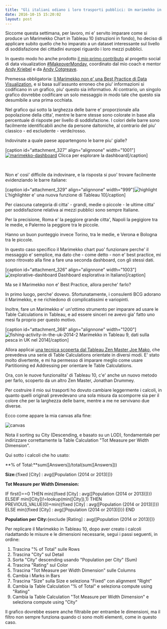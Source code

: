 ```yaml
---
title: "Gli italiani odiano i loro trasporti pubblici: Un marimekko in Tableau 10"
date: 2016-10-15 15:20:02
layout: post
---
```


Siccome questa settimana, per lavoro, mi e' servito imparare come si produce un Marimekko Chart in Tableau 10 (istruzioni in fondo), ho deciso di applicare subito quello che ho imparato a un dataset interessante sul livello di soddisfazione dei cittadini europei riguardo i loro mezzi pubblici.

In questo modo ho anche prodotto [il mio primo contributo](https://twitter.com/VizWizBI/status/786625190876807168) al progetto social di data visualization [#MakeoverMonday](http://www.makeovermonday.co.uk/), coordinato dal mio coach e mentor [Andy Kriebel](https://twitter.com/VizWizBI?lang=en-gb) e da [Andy Cotgreave](https://twitter.com/acotgreave?lang=en-gb).

Premessa obbligatoria: [Il Marimekko non e' una Best Practice di Data Visualization](https://www.perceptualedge.com/example13.php), e si basa sull'assunto erroneo che piu' informazioni si codificano in un grafico, piu' questo sia informativo. Al contrario, un singolo grafico dovrebbe codificare un solo messaggio in modo tale che questo sia desumibile a una prima occhiata.

Nel grafico qui sotto la larghezza delle barre e' proporzionale alla popolazione della citta', mentre le barre stesse sono colorate in base alla percentuale di risposte per livello di soddisfazione. I colori delle barre sono facilmente identificabili anche da persone daltoniche, al contrario del piu' classico - ed escludente - verde/rosso.

Indovinate a quale paese appartengono le barre piu' gialle?

[caption id="attachment\_327" align="alignnone" width="1001"][![marimekko-dashboard](/assets/uploads/marimekko-dashboard2.png)](https://public.tableau.com/views/MakeoverMondayGoodJobItaly_0/MMMarimekko?:embed=y&:display_count=yes) Clicca per esplorare la dashboard[/caption]

 

Non e' cosi' difficile da indovinare, e la risposta si puo' trovare facilmente evidenziando le barre italiane:

[caption id="attachment\_329" align="alignnone" width="999"]![highlight](/assets/uploads/highlight1.png) L'highlighter e' una nuova funzione di Tableau 10[/caption]

Per ciascuna categoria di citta' - grandi, medie o piccole - le ultime citta' per soddisfazione relativa ai mezzi pubblici sono sempre Italiane.

Per la precisione, Roma e' la peggiore grande citta', Napoli la pegigiore tra le medie, e Palermo la peggiore tra le piccole.

Hanno un buon punteggio invece Torino, tra le medie, e Verona e Bologna tra le piccole.

In questo caso specifico il Marimekko chart puo' funzionare perche' il messaggio e' semplice, ma dato che - come detto - non e' best practice, mi sono ritrovato alla fine a fare una seconda dashboard, con gli stessi dati.

[caption id="attachment\_326" align="alignnone" width="1003"]![explorative-dashboard](/assets/uploads/explorative-dashboard1.png) Dashboard esplorativa in Italiano[/caption]

Ma se il Marimekko non e' Best Practice, allora perche' farlo?

In primo luogo, perche' dovevo. Sfortunatamente, i consulenti BCG adorano il Marimekko, e ne richiedono di complicatissimi e variopinti.

Inoltre, fare un Marimekko e' un'ottimo strumento per imparare ad usare le Table Calculations in Tableau, e ad essere sinceri ne avevo gia' fatto uno mesi fa proprio per questo motivo.

[caption id="attachment\_368" align="alignnone" width="1200"]![fishing-activity-in-the-uk-2014-2](/assets/uploads/fishing-activity-in-the-uk-2014-2.png) Marimekko in Tableau 9, dati sulla pesca in UK nel 2014[/caption]

Allora applicai [una tecnica scoperta dal Tableau Zen Master Joe Mako](http://public.tableau.com/profile/joe.mako#!/vizhome/Marimekko/Marimekko), che prevedeva una serie di Table Calculations orientate in diversi modi. E' stato molto divertente, e mi ha permesso di imparare meglio come usare Partitioning ed Addressing per orientare le Table Calculations.

Ora, con le nuove funzionalita' di Tableau 10, c'e' anche un nuovo metodo per farlo, scoperto da un altro Zen Master, Jonathan Drummey.

Per costruire il mio sui trasporti ho dovuto cambiare leggermente i calcoli, in quanto quelli originali prevedevano una sola misura da scomporre sia per il colore che per la larghezza delle barre, mentre a me ne servivano due diverse.

Ecco come appare la mia canvas alla fine:

![canvas](/assets/uploads/canvas.png)

Nota il sorting su City (Descending, e basato su un LOD), fondamentale per indirizzare correttamente la Table Calculation "Tot Measure per Width Dimension".

Qui sotto i calcoli che ho usato:

**% of Total:**sum([Answers])/total(sum([Answers]))

**Size:**{fixed [City] : avg([Population (2014 or 2013)])}

**Tot Measure per Width Dimension:**

IF first()==0 THEN
min({fixed [City] : avg([Population (2014 or 2013)])})
ELSEIF min([City])!=lookup(min([City]),1) THEN
PREVIOUS\_VALUE(0)+min({fixed [City] : avg([Population (2014 or 2013)])})
ELSE min({fixed [City] : avg([Population (2014 or 2013)])})
END

**Population per City:**{exclude [Rating] : avg([Population (2014 or 2013)])}

Per replicare il Marimekko in Tableau 10, dopo aver creato i calcoli riadattando le misure e le dimensioni necessarie, segui i passi seguenti, in ordine:
1. Trascina "% of Total" sulle Rows
2. Trascina "City" sul Detail
3. Sorta "City" descending usando "Population per City" (Sum)
4. Trascina "Rating" sul Color
5. Trascina "Tot Measure per Width Dimension" sulle Columns
6. Cambia i Marks in Bars
7. Trascina "Size" sulla Size e seleziona "Fixed" con alignment "Right"
8. Cambia la Table Calculation "% of Total" e seleziona compute using "Rating"
9. Cambia la Table Calculation "Tot Measure per Width Dimension" e seleziona compute using "City"


Il grafico dovrebbe essere anche filtrabile per entrambe le dimensioni, ma il filtro non sempre funziona quando ci sono molti elementi, come in questo caso.
